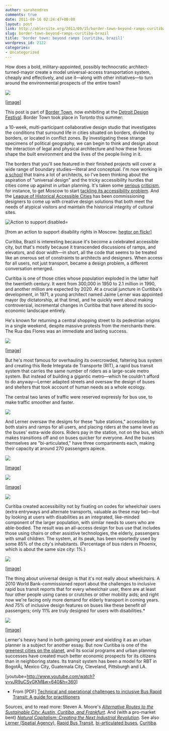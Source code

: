 ```yaml
---
author: sarahendren
comments: true
date: 2011-09-16 02:24:47+00:00
layout: post
link: http://ablersite.org/2011/09/15/border-town-beyond-ramps-curitiba-brazil/
slug: border-town-beyond-ramps-curitiba-brazil
title: 'border town: beyond ramps [curitiba, brazil]'
wordpress_id: 2122
categories:
- Uncategorized
---
```


How does a bold, military-appointed, possibly technocratic architect-turned-mayor create a model universal-access transportation system, cheaply and effectively, and use it—along with other initiatives—to turn around the environmental prospects of the entire town?

[![](http://ablersite.files.wordpress.com/2011/09/tr04curitibabrazil_web.jpg)](http://ablersite.files.wordpress.com/2011/09/tr04curitibabrazil_web.jpg)

[[image](http://ninjasharks.blogspot.com/2010/09/convenient-truth.html)]

This post is part of [Border Town](http://dividedcities.com/), now exhibiting at the [Detroit Design Festival](http://www.detroitdesignfestival.com/happenings/bordertown/http://www.detroitdesignfestival.com/happenings/bordertown/). Border Town took place in Toronto this summer:


a 10-week, multi-participant collaborative design studio that investigates the conditions that surround life in cities situated on borders, divided by borders, or located in conflict zones. By investigating these strange specimens of political geography, we can begin to think and design about the interaction of legal and physical architecture and how these forces shape the built environment and the lives of the people living in it.


The borders that you'll see featured in their finished projects will cover a wide range of boundary studies—literal and conceptual. I'm now working in [a school](http://www.gsd.harvard.edu/#/news/all-news/feed.html) that trains a lot of architects, so I've been thinking about the aspiration of "universal design" and the tricky accessibility hurdles that cities come up against in urban planning. It's taken some [serious](http://www.nytimes.com/2010/05/21/world/europe/21moscow.html?_r=1&ref=paralympic_games) [criticism](http://news.bbc.co.uk/2/hi/8302633.stm), for instance, to get Moscow to start [tackling its accessibility problem](http://context.themoscowtimes.ru/news/article/putin-courts-the-disabled-before-duma-vote/442385.html). And the [League of Historical Accessible Cities](http://www.efc.be/Networking/InterestGroupsAndFora/Disability/Pages/LeagueofHistoricalAccesiblecities.aspx) has been commissioning designers to come up with creative design solutions that both meet the needs of atypical visitors and maintain the historical integrity of cultural sites.

![Action to support disabled=](http://farm5.static.flickr.com/4115/4931861185_ed55779fe0.jpg)

[from an action to support disability rights in Moscow: [hegtor on flickr](http://www.flickr.com/photos/yuri_timofeyev/4931861185/in/photostream/)]

Curitiba, Brazil is interesting because it's become a celebrated accessible city, but that's mostly because it transcended discussions of ramps, and elevators, and door width—in short, all the code that seems to be treated like an onerous set of constraints to architects and designers. When access for all users, not just transport, became a design problem, a different conversation emerged.

Curitiba is one of those cities whose population exploded in the latter half the twentieth century. It went from 300,000 in 1950 to 2.1 million in 1990, and another million are expected by 2020. At a crucial juncture in Curitiba's development, in 1971, a young architect named Jaime Lerner was appointed mayor (by dictatorship, at that time), and he quickly went about making controversial, incremental changes in Curitiba that have altered its socio-economic landscape entirely.

He's known for returning a central shopping street to its pedestrian origins in a single weekend, despite massive protests from the merchants there. The Rua das Flores was an immediate and lasting success.

[![](http://ablersite.files.wordpress.com/2011/09/ruadasflores.jpg)](http://ablersite.files.wordpress.com/2011/09/ruadasflores.jpg)

[[image](http://visual-de-londrina.blogspot.com/2010/01/curitiba-sem-poluicao-visual.html)]

But he's most famous for overhauling its overcrowded, faltering bus system and creating this Rede Integrata de Transporte (RIT), a rapid bus transit system that carries the same number of riders as a large-scale metro system. But instead of building a gigantic metro—which he couldn't afford to do anyway—Lerner adapted streets and oversaw the design of buses and shelters that took account of human needs as a whole ecology.

The central two lanes of traffic were reserved expressly for bus use, to make traffic smoother and faster.

[![](http://ablersite.files.wordpress.com/2011/09/curitibainside_bus.jpg)](http://ablersite.files.wordpress.com/2011/09/curitibainside_bus.jpg)

And Lerner oversaw the designs for these "tube stations," accessible by both stairs and ramps for all users, and placing riders at the same level as the buses' extra-wide doors. Riders pay in the station, not on the bus, which makes transitions off and on buses quicker for everyone. And the buses themselves are "bi-articulated," have three compartments each, making their capacity at around 270 passengers apiece.

[![](http://ablersite.files.wordpress.com/2011/09/curitiba_busstube.jpg)](http://ablersite.files.wordpress.com/2011/09/curitiba_busstube.jpg)

[[image](http://www.embarq.org/en/city/curitiba-brazil)]

[![](http://ablersite.files.wordpress.com/2011/09/449px-curitiba_10_2006_04_w.jpg)](http://ablersite.files.wordpress.com/2011/09/449px-curitiba_10_2006_04_w.jpg)

[[image](http://wapedia.mobi/en/Wheelchair_accessible)]

[![](http://ablersite.files.wordpress.com/2011/09/bus_stops_3_curitiba_bras.gif)](http://ablersite.files.wordpress.com/2011/09/bus_stops_3_curitiba_bras.gif)

Curitiba created accessibility not by fixating on codes for wheelchair users (extra entryways and alternate transports, valuable as these may be)—but by looking at users with disabilities as an integrated, like-minded component of the larger population, with similar needs to users who are able-bodied. The result was an all-access design for bus use that includes those using chairs or other assistive technologies, the elderly, passengers with small children. The system, at its peak, has been reportedly used by some 85% of the city's inhabitants. (Percentage of bus riders in Phoenix, which is about the same size city: 1%.)

[![](http://ablersite.files.wordpress.com/2011/09/bus_door_open_curitiba.gif)](http://ablersite.files.wordpress.com/2011/09/bus_door_open_curitiba.gif)

[[image](http://visual-de-londrina.blogspot.com/2010/01/curitiba-sem-poluicao-visual.html)]

The thing about universal design is that it's not really about wheelchairs. A 2010 World Bank-commissioned report about the challenges to inclusive rapid bus transit reports that for every wheelchair user, there are at least four other people using canes or crutches or other mobility aids; and right now we're facing only more demand for elderly transport in coming years. And 75% of inclusive design features on buses like these benefit *all* passengers; only 11% are truly designed for users with disabilities.*

[![](http://ablersite.files.wordpress.com/2011/09/curitiba007.jpg)](http://ablersite.files.wordpress.com/2011/09/curitiba007.jpg)

[[image](http://greatergreaterwashington.org/post/5001/lessons-from-a-south-american-bus-rapid-transit-system/)]

Lerner's heavy hand in both gaining power and wielding it as an urban planner is a subject for another essay. But now Curitiba is one of the [greenest cities on the planet](http://ecosmarty.org/5-greenest-cities-in-the-world/), and its social programs and urban planning successes have created much better economic prospects for its citizens than in neighboring states. Its transit system has been a model for RBT in BogotÃ¡, Mexico City, Guatemala City, Cleveland, Pittsburgh and LA.

[youtube=http://www.youtube.com/watch?v=vJR9uCSyGKM&w=640&h=360]

* From [PDF] [Technical and operational challenges to inclusive Bus Rapid Transit: A guide for practitioners](http://siteresources.worldbank.org/DISABILITY/Resources/280658-1239044853210/5995073-1239044977199/5995074-1239045184837/5995121-1239046824546/BRT_Challenges9-10.pdf)

Sources, and to read more: Steven A. Moore's [_Alternative Routes to the Sustainable City: Austin, Curitiba, and Frankfurt_](http://www.amazon.com/Alternative-Routes-Sustainable-City-Frankfurt/dp/0739115340/ref=sr_1_1?ie=UTF8&qid=1316137747&sr=8-1). And (with a pro-market bent) [_Natural Capitalism: Creating the Next Industrial Revolution_](http://www.amazon.com/Natural-Capitalism-Creating-Industrial-Revolution/dp/0316353000/ref=sr_1_1?s=books&ie=UTF8&qid=1316137813&sr=1-1). See also [Lerner (Spatial Agency)](http://www.spatialagency.net/database/where/organisational%20structures/jaime.lerner), [Rapid Bus Transit](http://en.wikipedia.org/wiki/Rapid_bus_transit), [bi-articulated buses](http://en.wikipedia.org/wiki/Bi-articulated_bus), [Curitiba](http://en.wikipedia.org/wiki/Curitiba).
